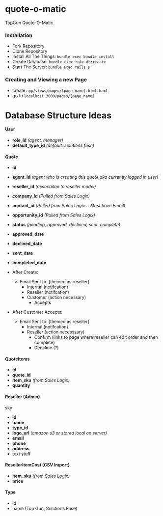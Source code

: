 quote-o-matic
=============

TopGun Quote-O-Matic

### Installation

- Fork Repository
- Clone Repository
- Install All The Things: `bundle exec bundle install`
- Create Database: `bundle exec rake db:create`
- Start The Server: `bundle exec rails s`

### Creating and Viewing a new Page

- create `app/views/pages/[page_name].html.haml`
- go to `localhost:3000/pages/[page_name]`



Database Structure Ideas
========================

#### User

- **role_id** *(agent, manager)*
- **default_type_id** *(default: solutions fuse)*

#### Quote

- **id**
- **agent_id** *(agent who is creating this quote aka currently logged in user)*
- **reseller_id** *(assocaiton to reseller model)*
- **company_id** *(Pulled from Sales Logix)*
- **contact_id** *(Pulled from Sales Logix ~ Must have Email)*
- **opportunity_id** *(Pulled from Sales Logix)*
- **status** *(pending, approved, declined, sent, complete)*
- **approved_date**
- **declined_date**
- **sent_date**
- **completed_date**

- After Create:
  - Email Sent to: [themed as reseller]
    - Internal (notifcation)
    - Reseller (notifcation)
    - Customer (action necessary)
      - Accepts

- After Customer Accepts:
  - Email Sent to: [themed as reseller]
    - Internal (notifcation)
    - Reseller (action necesssary)
      - Confirm (links to page where reseller can edit order and then complete)
      - Dencline (?)

#### QuoteItems

- **id**
- **quote_id**
- **item_sku** *(from Sales Logix)*
- **quantity**

#### Reseller (Admin)
 sky
- **id**
- **name**
- **type_id**
- **logo_url** *(amazon s3 or stored local on server)*
- **email**
- **phone**
- **address**
- text stuff

#### ResellerItemCost (CSV Import)

- **item_sku** *(from Sales Logix)*
- **price**

#### Type

- id
- name (Top Gun, Solutions Fuse)
